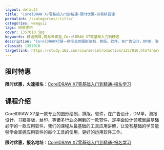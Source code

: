 ```yaml
---
layout: default
title: 'CorelDRAW X7零基础入门到精通-限时优惠-网易精品课'
permalink: /:categories/:title/
categories: wangyi2
tags: 网易提供
cover: 1357010.jpg
keywords: 精选网课,网易云课堂,CorelDRAW X7零基础入门到精通
description: 'CorelDRAWX7是一款专业的图形绘制，排版，软件，在广告设计，DM单，海报设计，书籍排版，丝印，等诸多行业必用到的'
classid: 1357010
targetlink: https://study.163.com/course/introduction/1357010.htm?share=1&shareId=1025206652&utm_campaign=share&utm_medium=iphoneShare&utm_source=&utm_u=1025206652
---
```


## 限时特惠

**限时优惠，火速报名**：[CorelDRAW X7零基础入门到精通-报名学习](https://study.163.com/course/introduction/1357010.htm?share=1&shareId=1025206652&utm_campaign=share&utm_medium=iphoneShare&utm_source=&utm_u=1025206652)

## 课程介绍

CorelDRAW X7是一款专业的图形绘制，排版，软件，在广告设计，DM单，海报设计，书籍排版，丝印，等诸多行业必用到的一款软件，是平面设计领域里最基础必学的一款应用软件，我们的课程从最基础的工具应用讲解，让没有基础的学员能够学会掌握应用软件的每个工具的使用，更好的运用软件工作。

**限时优惠，报名地址**：[CorelDRAW X7零基础入门到精通-报名学习](https://study.163.com/course/introduction/1357010.htm?share=1&shareId=1025206652&utm_campaign=share&utm_medium=iphoneShare&utm_source=&utm_u=1025206652)

